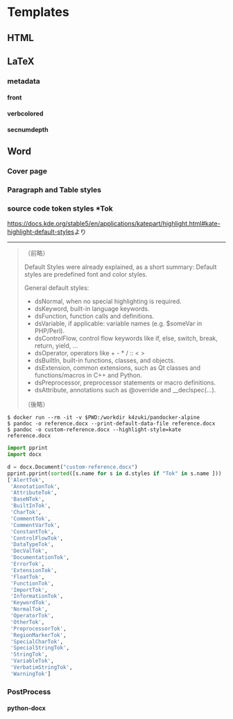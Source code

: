 # Templates
## HTML
## LaTeX
### metadata
#### front
#### verbcolored
#### secnumdepth
## Word
### Cover page
### Paragraph and Table styles
### source code token styles \*Tok

<https://docs.kde.org/stable5/en/applications/katepart/highlight.html#kate-highlight-default-styles>より

---

> （前略）
>
> Default Styles were already explained, as a short summary: Default styles are predefined font and color styles.
>
> General default styles:
>
> - dsNormal, when no special highlighting is required.
> - dsKeyword, built-in language keywords.
> - dsFunction, function calls and definitions.
> - dsVariable, if applicable: variable names (e.g. $someVar in PHP/Perl).
> - dsControlFlow, control flow keywords like if, else, switch, break, return, yield, ...
> - dsOperator, operators like + - * / :: < >
> - dsBuiltIn, built-in functions, classes, and objects.
> - dsExtension, common extensions, such as Qt classes and functions/macros in C++ and Python.
> - dsPreprocessor, preprocessor statements or macro definitions.
> - dsAttribute, annotations such as @override and __declspec(...).
>
> （後略）

```shell
$ docker run --rm -it -v $PWD:/workdir k4zuki/pandocker-alpine
$ pandoc -o reference.docx --print-default-data-file reference.docx
$ pandoc -o custom-reference.docx --highlight-style=kate reference.docx
```

```python
import pprint
import docx

d = docx.Document("custom-reference.docx")
pprint.pprint(sorted([s.name for s in d.styles if "Tok" in s.name ]))
['AlertTok',
 'AnnotationTok',
 'AttributeTok',
 'BaseNTok',
 'BuiltInTok',
 'CharTok',
 'CommentTok',
 'CommentVarTok',
 'ConstantTok',
 'ControlFlowTok',
 'DataTypeTok',
 'DecValTok',
 'DocumentationTok',
 'ErrorTok',
 'ExtensionTok',
 'FloatTok',
 'FunctionTok',
 'ImportTok',
 'InformationTok',
 'KeywordTok',
 'NormalTok',
 'OperatorTok',
 'OtherTok',
 'PreprocessorTok',
 'RegionMarkerTok',
 'SpecialCharTok',
 'SpecialStringTok',
 'StringTok',
 'VariableTok',
 'VerbatimStringTok',
 'WarningTok']

```

### PostProcess
#### python-docx
